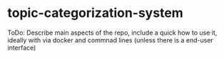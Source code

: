 # topic-categorization-system

ToDo: Describe main aspects of the repo, include a quick how to use it, ideally with via docker and commnad lines (unless there is a end-user interface)
